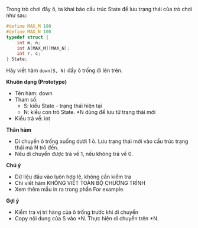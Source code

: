 Trong trò chơi đẩy ô, ta khai báo cấu trúc State để lưu trạng thái của trò chơi như sau:
```cpp
#define MAX_M 100
#define MAX_N 100
typedef struct {
	int m, n;
	int A[MAX_M][MAX_N];
	int r, c;
} State;
```
Hãy viết hàm `down(S, N)` đẩy ô trống đi lên trên.

**Khuôn dạng (Prototype)**
- Tên hàm: down
- Tham số:
    - S: kiểu State - trạng thái hiện tại
    - N: kiểu con trỏ State. *N dùng để lưu tữ trạng thái mới
- Kiểu trả về: int

**Thân hàm**
- Di chuyển ô trống xuống dưới 1 ô. Lưu trạng thái mới vào cấu trúc trạng thái mà N trỏ đến.
- Nếu di chuyển được trả về 1, nếu không trả về 0.

**Chú ý**
- Dữ liệu đầu vào luôn hợp lệ, không cần kiểm tra
- Chỉ viết hàm KHÔNG VIẾT TOÀN BỘ CHƯƠNG TRÌNH
- Xem thêm mẫu in ra trong phần For example.

**Gợi ý**
- Kiểm tra vị trí hàng của ô trống trước khi di chuyển
- Copy nội dung của S vào *N. Thực hiện di chuyển trên *N.
